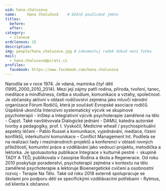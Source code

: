 ```yaml
---
uid: hana.chalusova
name:     Hana Chalušová  	# běžně používáné jméno
titles:
  before: 
  after: 
category:
  - clenove
ordclenove: 15
description: 
img: people/hana_chalusova.jpg # zakomentuj radek dokud není fotka
mail:
  - hana.chalusova@pirati.cz
profiles: 
  facebook: https://www.facebook.com/hana.chalusova
---
```


Narodila se v roce 1974. Je vdaná, maminka čtyř dětí (1995_2000_2010_2014). Mezi její zájmy patří rodina, příroda, tvoření, tanec, meditace a mindfulness, četba a studium, komunikace a vztahy, společnost. Je občansky aktivní v oblasti rodičovství zejména jako mluvčí národní organizace Fórum Rodičů, která je součástí Evropské asociace rodičů. Úspěšně ukončila Intenzivní systematický výcvik ve skupinové psychoterapii - InStep a Integrativní výcvik psychoterapie zaměřené na tělo - Čapzt. Také navštěvovala Dialogické jednání - DAMU, katedra autorské tvorby a pedagogiky, prof. I. Vyskočil, Medicine wheall / psychospirituální aspekty léčení - Pablo Russel a komunikace, vyjednávání, mediace, řízení konfliktů, interkulturní komunikace – Conflict Management Int. Podílela se na realizaci řady i mezinárodních projektů a konferencí v oblasti rovných příležitostí, komunitní práce a vzdělávání jako vedoucí projektu, metodička a lektorka. Je spoluautorka publikace Integrace v kulturně pestré ♀ skupině TADY A TEĎ, publikovala v časopise Rodina a škola a Regenerace. Od roku 2010 poskytuje poradenství, psychoterapii zejména v kontextu na tělo zaměřené psychoterapie a lektoruje Bioenergetické cvičení a osobnostní rozvoj - Terapie Na Tělo. Také od roku 2018 externě spolupracuje se školami pro podporu dětí se specifickými vzdělávacími potřebami - Rytmus, od klienta k občanovi.  
